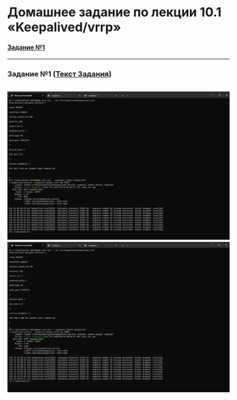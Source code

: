 # Домашнее задание по лекции 10.1 «Keepalived/vrrp»

#### [Задание №1](#задание-1-текст-задания)

---
### Задание №1 ([Текст Задания](https://github.com/netology-code/srlb-homework/blob/srlb-14/10-01.md#%D0%B7%D0%B0%D0%B4%D0%B0%D0%BD%D0%B8%D0%B5-1))

![](assets/images/hw-43/hw-43-1-1.png)
![](assets/images/hw-43/hw-43-1-2.png)
---
